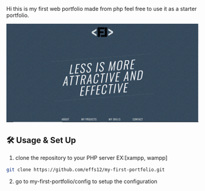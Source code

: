 Hi this is my first web portfolio made from php feel free to use it as a starter portfolio.


![Alt text](./assets/images/website_banner.png?raw=true "Welcome to my First Web Portfolio")


## 🛠 Usage & Set Up

1. clone the repository to your PHP server EX:[xampp, wampp]

```sh
git clone https://github.com/effs12/my-first-portfolio.git
```

2. go to my-first-portfolio/config to setup the configuration

